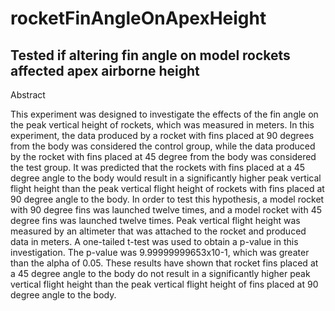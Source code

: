 # rocketFinAngleOnApexHeight
Tested if altering fin angle on model rockets affected apex airborne height
----------
Abstract

This experiment was designed to investigate the effects of the fin angle on the peak vertical height of rockets, which was measured in meters. In this experiment, the data produced by a rocket with fins placed at 90 degrees from the body was considered the control group, while the data produced by the rocket with fins placed at 45 degree from the body was considered the test group. It was predicted that the rockets with fins placed at a 45 degree angle to the body would result in a significantly higher peak vertical flight height than the peak vertical flight height of rockets with fins placed at 90 degree angle to the body. In order to test this hypothesis, a model rocket with 90 degree fins was launched twelve times, and a model rocket with 45 degree fins was launched twelve times. Peak vertical flight height was measured by an altimeter that was attached to the rocket and produced data in meters. A one-tailed t-test was used to obtain a p-value in this investigation. The p-value was 9.99999999653x10-1, which was greater than the alpha of 0.05. These results have shown that rocket fins placed at a 45 degree angle to the body do not result in a significantly higher peak vertical flight height than the peak vertical flight height of fins placed at 90 degree angle to the body.
